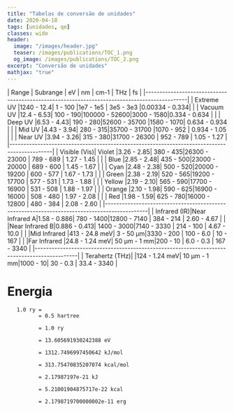 ```yaml
---
title: "Tabelas de conversão de unidades"
date: 2020-04-18
tags: [unidades, qe]
classes: wide
header:
  image: "/images/header.jpg"
  teaser: /images/publications/TOC_1.png
  og_image: /images/publications/TOC_2.png
excerpt: "Conversão de unidades"
mathjax: "true"
---
```



| Range        | Subrange      |    eV     |   nm     |    cm-1      |    THz    |      fs       |
|---------------------------------------------------------------------------------------------|
| Extreme UV    |1240 - 12.4| 1 - 100  |1e7 - 1e5     | 3e5 - 3e3 |0.00334 - 0.334|
|              | Vacuum UV     |12.4 - 6.53| 100 - 190|100000 - 52600|3000 - 1580|0.334 - 0.634  |
|              | Deep UV       |6.53 - 4.43| 190 - 280|52600 - 35700 |1580 - 1070| 0.634 - 0.934 |
|              | Mid  UV       |4.43 - 3.94| 280 - 315|35700 - 31700 |1070 - 952 | 0.934 - 1.05  |
|              | Near UV       |3.94 - 3.26| 315 - 380|31700 - 26300 | 952 - 789 | 1.05 - 1.27   |
|---------------------------------------------------------------------------------------------|
| Visible (Vis)| Violet        |3.26 - 2.85| 380 - 435|26300 - 23000 | 789 - 689 | 1.27 - 1.45   |
|              | Blue          |2.85 - 2.48| 435 - 500|23000 - 20000 | 689 - 600 | 1.45 - 1.67   |
|              | Cyan          |2.48 - 2.38| 500 - 520|20000 - 19200 | 600 - 577 | 1.67 - 1.73   |
|              | Green         |2.38 - 2.19| 520 - 565|19200 - 17700 | 577 - 531 | 1.73 - 1.88   |
|              | Yellow        |2.19 - 2.10| 565 - 590|17700 - 16900 | 531 - 508 | 1.88 - 1.97   |
|              | Orange        |2.10 - 1.98| 590 - 625|16900 - 16000 | 508 - 480 | 1.97 - 2.08   |
|              | Red           |1.98 - 1.59| 625 - 780|16000 - 12800 | 480 - 384 | 2.08 - 2.60   |
|---------------------------------------------------------------------------------------------|
| Infrared (IR)|Near Infrared A|1.58 - 0.886| 780 - 1400|12800 - 7140 | 384 - 214 | 2.60 - 4.67   |
|              |Near Infrared B|0.886 - 0.413| 1400 - 3000|7140 - 3330 | 214 - 100 | 4.67 - 10.0  |
|              |Mid Infrared   |413 - 24.8 meV| 3 - 50 µm|3330 - 200 | 100 - 6.0 | 10 - 167   |
|              |Far Infrared   |24.8 - 1.24 meV| 50 µm - 1 mm|200 - 10 | 6.0 - 0.3 | 167 - 3340   |
|---------------------------------------------------------------------------------------------|
| Terahertz (THz)|             |124 - 1.24 meV| 10 µm - 1 mm|1000 - 10| 30 - 0.3 | 33.4 - 3340  |

# Energia
       1.0 ry =
              = 0.5 hartree

              = 1.0 ry

              = 13.605691930242388 eV

              = 1312.7496997450642 kJ/mol

              = 313.75470835207074 kcal/mol

              = 2.17987197e-21 kJ

              = 5.21001904875717e-22 kcal

              = 2.1798719700000002e-11 erg
